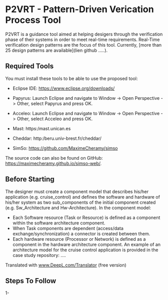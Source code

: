 # P2VRT - Pattern-Driven Verication Process Tool

P2VRT is a guidance tool aimed at helping desigers through the verification phase of their systems in order to meet real-time requirements. Real-Time verification design patterns are the focus of this tool. Currently, [more than 25 design patterns are available](lien github .....).

## Required Tools

You must install these tools to be able to use the proposed tool:

- Eclipse IDE: https://www.eclipse.org/downloads/
- Papyrus: Launch Eclipse and navigate to Window -> Open Perspective -> Other, select Papyrus and press OK.
- Acceleo: Launch Eclipse and navigate to Window -> Open Perspective -> Other, select Acceleo and press OK.

- Mast: https:/mast.unican.es
- Cheddar: http:/beru.univ-brest.fr/cheddar/
- SimSo: https://github.com/MaximeCheramy/simso

The source code can also be found on GitHub: https://maximecheramy.github.io/simso-web/.

## Before Starting 

The designer must create a component model that describes his/her application (e.g. cruise_control) and defines the software and hardware of his/her system as two sub_components of the initial component created (e.g. Sw_Architecture and Hw-Architecture).
In the component model:
- Each Software resource (Task or Resource) is defined as a component within the software architecture component.
- When Task components are dependent (access/data exchange/synchronization) a connector is created between them.
- Each hardware resource (Processor or Network) is defined as a component in the hardware architecture component.
An example of an architecture model for the cruise control application is provided in the case study repository: ....

Translated with www.DeepL.com/Translator (free version)

## Steps To Follow

1- 
